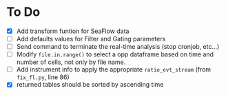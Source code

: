 # To Do
- [x] Add transform funtion for SeaFlow data
- [ ] Add defaults values for Filter and Gating parameters
- [ ] Send command to terminate the real-time analysis (stop cronjob, etc...)
- [ ] Modify `file.in.range()` to select a opp dataframe based on time and number of cells, not only by file name.
- [ ] Add instrument info to apply the appropriate `ratio_evt_stream` (from `fix_fl.py`, line 86)
- [x] returned tables should be sorted by ascending time
